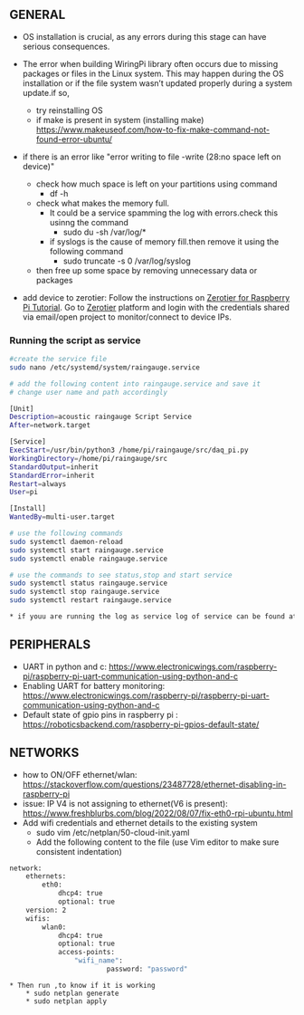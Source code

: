 ## GENERAL
* OS installation is crucial, as any errors during this stage can have serious consequences.
* The error when building WiringPi library often occurs due to missing packages or files in the Linux system. This may happen during the OS installation or if the file system wasn’t updated properly during a system update.if so,
    * try reinstalling OS
    * if make is present in system (installing make)
        https://www.makeuseof.com/how-to-fix-make-command-not-found-error-ubuntu/
* if there is an error like "error writing to file -write (28:no space left on device)"
    * check how much space is left on your partitions using command
        * df -h
    * check what makes the memory full.
        * It could be a service spamming the log with errors.check this usinng the command
            * sudo du -sh /var/log/*
        * if syslogs is the cause of memory fill.then remove it using the following command
            * sudo truncate -s 0 /var/log/syslog
    * then free up some space by removing unnecessary data or packages       

* add device to zerotier: Follow the instructions on [Zerotier for Raspberry Pi Tutorial](https://pimylifeup.com/raspberry-pi-zerotier/). Go to  [Zerotier](https://my.zerotier.com/) platform and login with the credentials shared via email/open project to monitor/connect to device IPs. 

### Running the script as service

```bash
#create the service file
sudo nano /etc/systemd/system/raingauge.service

# add the following content into raingauge.service and save it
# change user name and path accordingly

[Unit]
Description=acoustic raingauge Script Service
After=network.target

[Service]
ExecStart=/usr/bin/python3 /home/pi/raingauge/src/daq_pi.py
WorkingDirectory=/home/pi/raingauge/src
StandardOutput=inherit
StandardError=inherit
Restart=always
User=pi

[Install]
WantedBy=multi-user.target

# use the following commands
sudo systemctl daemon-reload
sudo systemctl start raingauge.service
sudo systemctl enable raingauge.service

# use the commands to see status,stop and start service
sudo systemctl status raingauge.service
sudo systemctl stop raingauge.service
sudo systemctl restart raingauge.service

* if youu are running the log as service log of service can be found at /var/log/journal
```

## PERIPHERALS
* UART in python and c: https://www.electronicwings.com/raspberry-pi/raspberry-pi-uart-communication-using-python-and-c
* Enabling UART for battery monitoring: https://www.electronicwings.com/raspberry-pi/raspberry-pi-uart-communication-using-python-and-c        
* Default state of gpio pins in raspberry pi : https://roboticsbackend.com/raspberry-pi-gpios-default-state/

## NETWORKS
* how to ON/OFF ethernet/wlan: https://stackoverflow.com/questions/23487728/ethernet-disabling-in-raspberry-pi
* issue: IP V4 is not assigning to ethernet(V6 is present): https://www.freshblurbs.com/blog/2022/08/07/fix-eth0-rpi-ubuntu.html
* Add wifi credentials and ethernet details to the existing system
    * sudo vim  /etc/netplan/50-cloud-init.yaml
    * Add the following content to the file (use Vim editor to make sure consistent indentation)
``` bash
network:
    ethernets:
        eth0:
            dhcp4: true
            optional: true
    version: 2
    wifis:
        wlan0:
            dhcp4: true
            optional: true
            access-points:
                "wifi_name":
                        password: "password"

 ``` 	

    * Then run ,to know if it is working
	    * sudo netplan generate
        * sudo netplan apply	


